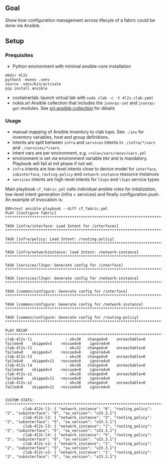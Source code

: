## Goal

Show how configuration management across lifecyle of a fabric could be done via Ansible.

## Setup

### Prequisites

- Python environment with minimal ansible-core installation
```
mkdir 4l2s
python3 -mvenv .venv
source .venv/bin/activate
pip install ansible
```
- containerlab: launch virtual lab with `sudo clab -c -t 4l2s.clab.yaml` 
- nokia.srl Ansible collection that includes the `jsonrpc-set` and `jsonrpc-get` modules. See [srl-ansible-collection](https://github.com/srl-labs/srl-ansible-collection) for details

### Usage

- manual mapping of Ansible inventory to clab topo. See `./inv` for inventory variables, host and group definitions.
- intents are split between `infra` and `services` intents in `./infra/*/vars` and `./services/*/vars`.
- intent vars are per environment, e.g. `<role>/vars/<env>/vars.yml`
- environment is set via environment variable `ENV` and is mandatory. Playbook will fail at init phase if not set.
- `infra` intents are low-level intents close to device model for `interface`, `subinterface`, `routing-policy` and `network-instance` resource instances
- `services` intents are high-level intents for `l2vpn` and `l3vpn` service types

Main playbook `cf_fabric.yml` calls individual ansible roles for intialization, low-level intent generation (infra + services) and finally configuration push.
An example of invocation is:

```
ENV=test ansible-playbook --diff cf_fabric.yml
PLAY [Configure fabric] ******************************************************************************************************************

TASK [infra/interface: Load Intent for /interfaces] ***********************************************************************************************

TASK [infra/policy: Load Intent: /routing-policy] *************************************************************************************************

TASK [infra/networkinstance: load Intent: /network-instance] **************************************************************************************

TASK [services/l3vpn: Generate config for /interface] *********************************************************************************************

TASK [services/l3vpn: Generate config for /network-instance] **************************************************************************************

TASK [common/configure: Generate config for /interface] *******************************************************************************************

TASK [common/configure: Generate config for /network-instance] ************************************************************************************

TASK [common/configure: Generate config for /routing-policy] **************************************************************************************

PLAY RECAP *****************************************************************************************************************
clab-4l2s-l1               : ok=38   changed=0    unreachable=0    failed=0    skipped=3    rescued=0    ignored=0   
clab-4l2s-l2               : ok=32   changed=0    unreachable=0    failed=0    skipped=7    rescued=0    ignored=0   
clab-4l2s-l3               : ok=28   changed=0    unreachable=0    failed=0    skipped=11   rescued=0    ignored=0   
clab-4l2s-l4               : ok=38   changed=0    unreachable=0    failed=0    skipped=3    rescued=0    ignored=0   
clab-4l2s-s1               : ok=28   changed=0    unreachable=0    failed=0    skipped=11   rescued=0    ignored=0   
clab-4l2s-s2               : ok=28   changed=0    unreachable=0    failed=0    skipped=11   rescued=0    ignored=0   


CUSTOM STATS: *************************************************************************************************************
        clab-4l2s-l1: { "network_instance": "6", "routing_policy": "2", "subinterface": "9", "sw_version": "v23.3.1"}
        clab-4l2s-l2: { "network_instance": "2", "routing_policy": "2", "subinterface": "5", "sw_version": "v23.3.1"}
        clab-4l2s-l3: { "network_instance": "1", "routing_policy": "2", "subinterface": "5", "sw_version": "v23.3.1"}
        clab-4l2s-l4: { "network_instance": "5", "routing_policy": "2", "subinterface": "8", "sw_version": "v23.3.1"}
        clab-4l2s-s1: { "network_instance": "1", "routing_policy": "2", "subinterface": "5", "sw_version": "v23.3.1"}
        clab-4l2s-s2: { "network_instance": "1", "routing_policy": "2", "subinterface": "5", "sw_version": "v23.3.1"}
```

